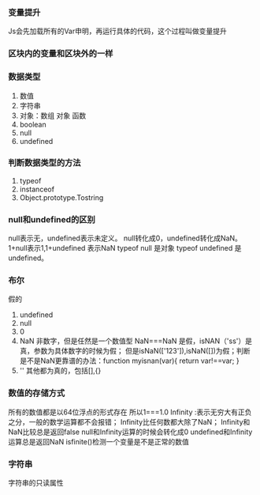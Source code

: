 ### 变量提升
Js会先加载所有的Var申明，再运行具体的代码，这个过程叫做变量提升  
### 区块内的变量和区块外的一样
### 数据类型
1. 数值
2. 字符串
3. 对象：数组 对象 函数
4. boolean
5. null
6. undefined
### 判断数据类型的方法  
1. typeof
2. instanceof
3. Object.prototype.Tostring 

### null和undefined的区别
null表示无，undefined表示未定义。
null转化成0，undefined转化成NaN。
1+null表示1,1+undefined 表示NaN
typeof null 是对象
typeof undefined 是undefined。

### 布尔
假的  
1. undefined
2. null
3. 0
4. NaN 非数字，但是任然是一个数值型 NaN===NaN 是假，isNAN（'ss'）是真，参数为具体数字的时候为假；
但是isNaN(['123']),isNaN([])为假；判断是不是NaN更靠谱的办法：function myisnan(var){
    return var!==var;
}
5. ''
其他都为真的，包括[],{}

### 数值的存储方式
所有的数值都是以64位浮点的形式存在
所以1===1.0
Infinity :表示无穷大有正负之分，一般的数学运算都不会报错；
Infinity比任何数都大除了NaN；
Infinity和NaN比较总是返回false
null和Infinity运算的时候会转化成0
undefined和Infinity运算总是返回NaN
isfinite()检测一个变量是不是正常的数值

### 字符串
字符串的只读属性



